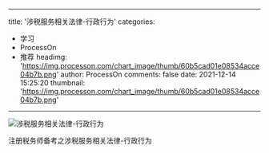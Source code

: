
---
title: '涉税服务相关法律-行政行为'
categories: 
 - 学习
 - ProcessOn
 - 推荐
headimg: 'https://img.processon.com/chart_image/thumb/60b5cad01e08534acce04b7b.png'
author: ProcessOn
comments: false
date: 2021-12-14 15:25:20
thumbnail: 'https://img.processon.com/chart_image/thumb/60b5cad01e08534acce04b7b.png'
---

<div>   
<img class="thumb" alt="涉税服务相关法律-行政行为" src="https://img.processon.com/chart_image/thumb/60b5cad01e08534acce04b7b.png" referrerpolicy="no-referrer">
<p>注册税务师备考之涉税服务相关法律-行政行为</p>  
</div>
            